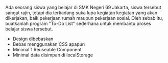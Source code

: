 Ada seorang siswa yang belajar di SMK Negeri 69 Jakarta, siswa tersebut sangat rajin, tetapi dia terkadang suka lupa kegiatan kegiatan yang akan dikerjakan, baik pekerjaan rumah maupun pekerjaan sosial. Oleh sebab itu, buatkanlah program "To-Do List" sederhana untuk membantu proses belajar siswa tersebut.

* Design dibebaskan
* Bebas menggunakan CSS apapun
* Minimal 1 Reuseable Component
* Minimal data disimpan di localStorage
